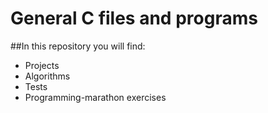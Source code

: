 # General C files and programs

##In this repository you will find:

* Projects
* Algorithms
* Tests
* Programming-marathon exercises
